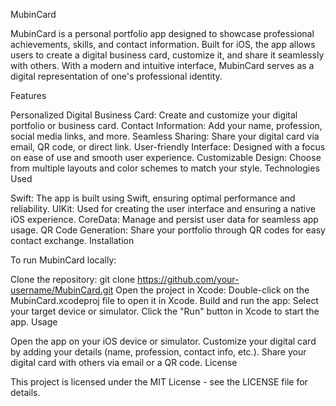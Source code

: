 MubinCard

MubinCard is a personal portfolio app designed to showcase professional achievements, skills, and contact information. Built for iOS, the app allows users to create a digital business card, customize it, and share it seamlessly with others. With a modern and intuitive interface, MubinCard serves as a digital representation of one's professional identity.

Features

Personalized Digital Business Card: Create and customize your digital portfolio or business card.
Contact Information: Add your name, profession, social media links, and more.
Seamless Sharing: Share your digital card via email, QR code, or direct link.
User-friendly Interface: Designed with a focus on ease of use and smooth user experience.
Customizable Design: Choose from multiple layouts and color schemes to match your style.
Technologies Used

Swift: The app is built using Swift, ensuring optimal performance and reliability.
UIKit: Used for creating the user interface and ensuring a native iOS experience.
CoreData: Manage and persist user data for seamless app usage.
QR Code Generation: Share your portfolio through QR codes for easy contact exchange.
Installation

To run MubinCard locally:

Clone the repository:
git clone https://github.com/your-username/MubinCard.git
Open the project in Xcode:
Double-click on the MubinCard.xcodeproj file to open it in Xcode.
Build and run the app:
Select your target device or simulator.
Click the "Run" button in Xcode to start the app.
Usage

Open the app on your iOS device or simulator.
Customize your digital card by adding your details (name, profession, contact info, etc.).
Share your digital card with others via email or a QR code.
License

This project is licensed under the MIT License - see the LICENSE file for details.

